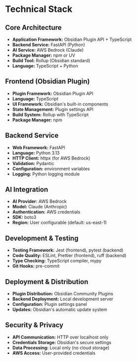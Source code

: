 # Technical Stack

## Core Architecture

- **Application Framework:** Obsidian Plugin API + TypeScript
- **Backend Service:** FastAPI (Python)
- **AI Service:** AWS Bedrock (Claude)
- **Package Manager:** npm or UV
- **Build Tool:** Rollup (Obsidian standard)
- **Language:** TypeScript + Python

## Frontend (Obsidian Plugin)

- **Plugin Framework:** Obsidian Plugin API
- **Language:** TypeScript
- **UI Framework:** Obsidian's built-in components
- **State Management:** Plugin settings API
- **Build System:** Rollup with TypeScript
- **Package Manager:** npm

## Backend Service

- **Web Framework:** FastAPI
- **Language:** Python 3.13
- **HTTP Client:** httpx (for AWS Bedrock)
- **Validation:** Pydantic
- **Configuration:** environment variables
- **Logging:** Python logging module

## AI Integration

- **AI Provider:** AWS Bedrock
- **Model:** Claude (Anthropic)
- **Authentication:** AWS credentials
- **SDK:** boto3
- **Region:** User configurable (default: us-east-1)

## Development & Testing

- **Testing Framework:** Jest (frontend), pytest (backend)
- **Code Quality:** ESLint, Prettier (frontend), ruff (backend)
- **Type Checking:** TypeScript compiler, mypy
- **Git Hooks:** pre-commit

## Deployment & Distribution

- **Plugin Distribution:** Obsidian Community Plugins
- **Backend Deployment:** Local development server
- **Configuration:** Plugin settings panel
- **Updates:** Obsidian's automatic update system

## Security & Privacy

- **API Communication:** HTTP over localhost only
- **Credentials Storage:** Obsidian's secure settings
- **Data Processing:** Local only (no cloud storage)
- **AWS Access:** User-provided credentials